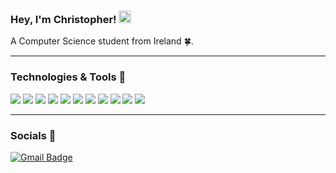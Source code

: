 ### Hey, I'm Christopher! <img src="https://raw.githubusercontent.com/GonzoTheDev/ShaneWilson/main/wave.gif" width="20px">
A Computer Science student from Ireland 🍀.
<hr>

### Technologies & Tools 🔧

![](https://img.shields.io/badge/Editor-VS_Code-informational?style=flat&logo=visual-studio-code&logoColor=white&color=2bbc8a)
![](https://img.shields.io/badge/Code-Python_3-informational?style=flat&logo=python&logoColor=white&color=2bbc8a)
![](https://img.shields.io/badge/Code-Java-informational?style=flat&logo=python&logoColor=white&color=2bbc8a)
![](https://img.shields.io/badge/Code-C-informational?style=flat&logo=python&logoColor=white&color=2bbc8a)
![](https://img.shields.io/badge/Code-C%23-informational?style=flat&logo=python&logoColor=white&color=2bbc8a)
![](https://img.shields.io/badge/Code-Typescript-informational?style=flat&logo=python&logoColor=white&color=2bbc8a)
![](https://img.shields.io/badge/Code-PHP-informational?style=flat&logo=python&logoColor=white&color=2bbc8a)
![](https://img.shields.io/badge/Code-Javascript-informational?style=flat&logo=python&logoColor=white&color=2bbc8a)
![](https://img.shields.io/badge/Code-SQL-informational?style=flat&logo=python&logoColor=white&color=2bbc8a)
![](https://img.shields.io/badge/Tools-Powershell-informational?style=flat&logo=powershell&logoColor=white&color=2bbc8a)
![](https://img.shields.io/badge/Tools-Microsoft_Office-informational?style=flat&logo=powershell&logoColor=white&color=2bbc8a)
<hr>

### Socials 📣

[![Gmail Badge](https://img.shields.io/badge/-C22454222@mytudublin.ie-c14438?style=flat-square&logo=Gmail&logoColor=white&link=mailto:C22454222@mytudublin.ie)](mailto:C22454222@mytudublin.ie)


